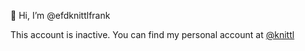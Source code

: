 👋 Hi, I’m @efdknittlfrank

This account is inactive. You can find my personal account at [@knittl](https://github.com/knittl)
